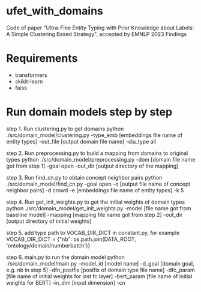 # ufet_with_domains
Code of paper "Ultra-Fine Entity Typing with Prior Knowledge about Labels: A Simple Clustering Based Strategy", accepted by EMNLP 2023 Findings

# Requirements
- transformers
- skikit-learn
- faiss

# Run domain models step by step
step 1. Run clustering.py to get domains
python ./src/domain_model/clustering.py -type_emb [embeddings file name of entity types] -out_file [output domain file name] -clu_type all

step 2. Run preprocessing.py to build a mapping from domains to original types
python ./src/domain_model/preprocessing.py -dom [domain file name got from step 1] -goal open -out_dir [output directory of the mapping]

step 3. Run find_cn.py to obtain concept neighbor pairs
python ./src/domain_model/find_cn.py -goal open -o [output file name of concept neighbor pairs] -d crowd -e [embeddings file name of entity types] -k 5

step 4. Run get_init_weights.py to get the initial weights of domain types
python ./src/domain_model/get_init_weights.py -model [file name got from baseline model] -mapping [mapping file name got from step 2] -out_dir [output directory of initial weights]

step 5. add type path to VOCAB_DIR_DICT in constant.py, for example
VOCAB_DIR_DICT = {"nb": os.path.join(DATA_ROOT, 'ontology/domain/numberbatch')}

step 6. main.py to run the domain model
python ./src/domain_model/main.py -model_id [model name] -d_goal [domain goal, e.g. nb in step 5] -dfn_postfix [postfix of domain type file name] -dfc_param [file name of initial weights for last fc layer] -bert_param [file name of initial weights for BERT] -in_dim [input dimension] -cn

